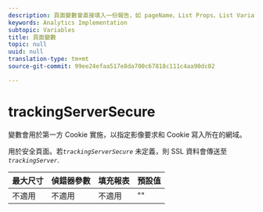 ```yaml
---
description: 頁面變數會直接填入一份報告，如 pageName、List Props、List Variables 等。
keywords: Analytics Implementation
subtopic: Variables
title: 頁面變數
topic: null
uuid: null
translation-type: tm+mt
source-git-commit: 99ee24efaa517e8da700c67818c111c4aa90dc02

---
```



# trackingServerSecure

 變數會用於第一方 Cookie 實施，以指定影像要求和 Cookie 寫入所在的網域。


<!-- 

trackingServerSecure.xml

 -->

用於安全頁面。若&#x200B;*`trackingServerSecure`* 未定義，則 SSL 資料會傳送至 *`trackingServer`*.

| 最大尺寸 | 偵錯器參數 | 填充報表 | 預設值 |
|---|---|---|---|
| 不適用 | 不適用 | 不適用 | "" |

